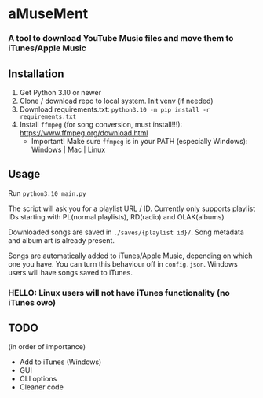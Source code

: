 # aMuseMent
### A tool to download YouTube Music files and move them to iTunes/Apple Music


## Installation
1. Get Python 3.10 or newer
2. Clone / download repo to local system. Init venv (if needed)
3. Download requirements.txt: `python3.10 -m pip install -r requirements.txt`
4. Install `ffmpeg` (for song conversion, must install!!!): https://www.ffmpeg.org/download.html
    - Important! Make sure `ffmpeg` is in your PATH (especially Windows): [Windows](https://phoenixnap.com/kb/ffmpeg-windows) | [Mac](https://superuser.com/questions/624561/install-ffmpeg-on-os-x) | [Linux](https://en.wikipedia.org/wiki/Trollface#/media/File:Trollface.png)

## Usage
Run `python3.10 main.py`

The script will ask you for a playlist URL / ID. Currently only supports playlist IDs starting with PL(normal playlists), RD(radio) and OLAK(albums)

Downloaded songs are saved in `./saves/{playlist id}/`. Song metadata and album art is already present.

Songs are automatically added to iTunes/Apple Music, depending on which one you have. You can turn this behaviour off in `config.json`. Windows users will have songs saved to iTunes.

### HELLO: Linux users will not have iTunes functionality (no iTunes owo)

## TODO
(in order of importance)

- Add to iTunes (Windows)
- GUI
- CLI options
- Cleaner code